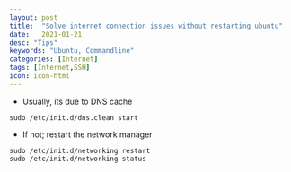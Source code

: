 ```yaml
---
layout: post
title:  "Solve internet connection issues without restarting ubuntu"
date:   2021-01-21
desc: "Tips"
keywords: "Ubuntu, Commandline"
categories: [Internet]
tags: [Internet,SSH]
icon: icon-html
---
```


<ul>
    <li> Usually, its due to DNS cache </li>
</ul>

```
sudo /etc/init.d/dns.clean start

```
<ul>
    <li> If not; restart the network manager </li>

</ul>


```
sudo /etc/init.d/networking restart
sudo /etc/init.d/networking status
```
